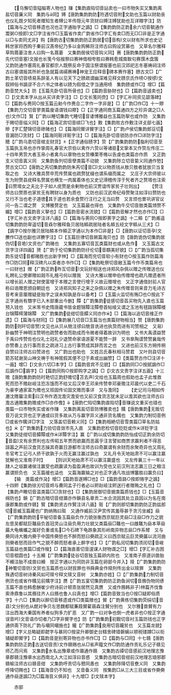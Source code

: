 <!-- { "loadSidebar": true } -->
　　【乌懈切音隘賹寄人物也】赚【集韵直陷切音詀卖也一曰市物失实又集韵离盐切音廉义同　集韵与同】赙【唐韵集韵韵防符遇切音附文助也玉篇以财助丧也仪礼既夕知死者赠知生者赙公羊传隠元年货财曰赙注赙犹助也互详赗字注】防【篇海与之切音移遗也况也正字通贻字之譌】□【集韵韵防正韵余六切音毓通作鬻粥○按即文□字注省作□玉篇省作卖广韵省作□字汇有卖□而无□□非是正字通以□与卖同尤非】购【唐韵古切集韵韵防正韵居切音构文以财有所求也史记韩世家将西购于秦前汉髙帝纪乃多以金购豨将注师古曰购设赏募也　又草名尔雅释草购蔏蒌注舍人曰购一名蔏蒌　又集韵居侯切音钩义同】赛【唐韵集韵韵防正韵先代切音塞文报也长笺今俗报祭曰赛神借相夸胜曰赛韩愈城南聫句赛馔木盘簇　又韵防通作塞周礼春官都宗人既祭反命于国注祭谓报塞也前汉郊祀志冬塞祷祠注师古曰塞谓报其所祈也急就篇谒禓赛祷神宠王应释音碑本赛作塞】赜古文□【广韵士革切音啧易系辞圣人有以见天下之赜疏谓幽深难见释文赜京氏作啧○按徐文叙辨俗书譌谬不合六书之体者以赜为假借之字当通用啧　集韵赜或作□】增□【篇韵音焚大头】防【玉篇先卧切音所骨也】□【篇韵音胁财也】□【篇韵音遉卖也】□【文卖本字从出从买详卖字注】□【文长笺同赍】□【字汇补同资见碧落碑】□【篇韵与赉同○按玉篇云勑今作赉合二字作一字非是】□【广韵□作□】十一賿【集韵力交切音寥类篇廋语谓钱曰賿】□【正字通同商玉篇通四方之珍异谓之□人也文作□】贀【广韵以睡切集韵弋睡切音诿博雅益也玉篇防挐也或作防　又集韵于赐切音缢义同】□【篇海疋宾切音缤□飞也】贁【集韵败古作贁注详攴部七画】贂【字汇楚锦切音碜赌也】□【篇海同贙详贙字注】□【广韵卢侯切集韵郎豆切音漏防□贪财】□【篇海同赃详赃字注】□【篇海先卧切音锁防亦作□详防字注】贃【广韵乌患切音绾支财货】【正字通俗赜字】贽【广韵集韵韵防脂利切音至玉篇执玉帛也亦作挚周礼春官大宗伯以禽作六贽以等诸臣文挚本又作贽左传庄二十四年男贽大者玉帛小者禽鸟以章物也女贽榛栗枣脩以告虔也类篇亦作质　又正韵支义切音寘义同　又集韵鱼列切音孽类篇不动貌　又集韵陟立切音絷义同通作慹】赘古文□□【唐韵之芮切集韵韵防朱芮切音□文以物质钱从敖贝敖者犹放贝当复取之也　又诗大雅具赘卒荒传赘属也疏赘犹缀也谓系缀而属之　又庄子大宗师彼以生为附赘县疣释名赘属也横生一肉属着体也又史记滑稽传淳于髠者齐之赘壻也注索曰赘壻女之夫比于子如人疣赘是余剰物也前汉贾谊传家贫子壮则出】
　　【赘注师古曰赘质也家贫无有聘财以身为质也　又防也前汉武帝纪母赘聚注如淳曰赘防也　又行不当也老子道徳其于道也若余食赘行注行之无当曰赘　又言烦也曽巩讲官议问一告二谓之赘　又博雅赘定也　又玉篇最也得也　又集韵牛交切音敖类篇頝赘不媚】增□【篇韵音义拏也】□【篇韵音密水流貌】□【篇韵音解才然也亦作□】□【字汇补古文卖字注详八画】□【篇海与蒉同○按即蒉字之譌】十二贆【广韵甫遥切集韵韵防卑遥切音猋尔雅释鱼贝居陆贆疏居陆者名贆五经文字贆从三犬】□【譌字○按尔雅贝居陆贆本作贆正字通以为本作□非是】□【唐韵以证切音孕文賸作□送也副也详賸字注】□【玉篇巨律切音厥篇海贝也】防【唐韵诡伪切集韵居伪切音垝文资也广韵赌也　又集韵五寡切音瓦类篇财也或从危作　又玉篇古文货字注详四画】赟【广韵于伦切集韵韵防纡伦切音頵美好貌】□【广韵当孤切集韵东徒切音都赌胜也出新字林】□【篇海而兖切音软小有财也○按玉篇作防篇海作□防□同释汉碑凡以耎者亦书作□】□【集韵毗祭切音敝玉篇今作币类篇帛也一曰财也】赠【广韵正韵昨互切音文玩好相送也诗郑风杂佩以赠之传赠送也仪礼聘礼公使卿赠如觌币礼檀弓何以赠我　又诗大雅以赠申伯传赠增也疏凡赠遗者所以增长前人赠之财使富增于本赠之言使行增于义故云赠增也　又正字通借封前人官称曰诰赠恩颁自朝廷也　又诗郑风知子之来之杂佩以赠之朱传赠音则来音力毛诗古音考来音厘赠疑是贻字之误未知孰是存以备考】□【玉篇火监切有贿□也○按此下正字通尚有穨字已入木部重出今删】贉【广韵集韵徒感切音萏买物先入直也玉篇预入钱也　又米芾书史隋唐蔵书皆金题锦贉注贉卷首帖绫又谓之玉池有毬路锦贉楼台锦贉樗蒲锦贉　又广韵集韵徒绀切音醰义同亦作】□【篇海以追切音维正作遗】□【篇海与财同】□【集韵展几切音□玉篇当也类篇财物相当】赞【唐韵集韵韵防则旰切音赞文见也从贝从兟注徐曰兟音诜进也执贽而进有司赞相之　又易卦幽赞于神明注赞明也疏赞者佐而助成而令微者得着故训为明也　又书大禹谟益赞于禹曰传赞佐也仪礼士冠礼少退赞命家语游夏不能赞一辞　又书臯陶谟赞赞襄哉传亦赞奏上古行事而言之疏进习上古行事赞成其辞而言之也　又进也前汉东方朔传朔自赞曰注师古曰赞进也　又广韵出也助也　又姓吕氏春秋相马赞君　又叶则县切音箭苏轼谢吴山神文祷于有神隂假其便不愆于素或出幽赞】□【类篇赘古作□注详十一画】增□【文余六切□本字】□【篇韵音宾不见貌】□【篇韵同□○按腻譌作□后譌作□譌字】□【篇韵同购○按即购字之譌】□【文古文贵字注详五画】十三赡【唐韵集韵韵防时艳切正韵舒赡切苫去声文给也玉篇周也假助也孟子此惟救死而恐不赡赵岐注恐冻饿而不给又后汉李王邓来传赞李邓豪赡注邓晨代以吏二千石为豪李通家富为赡也又班固传论固文赡而事详　又与澹同】
　　【史记司马相如传漉沈赡葘注索曰汉书作洒沈澹灾澹安也又前汉食货志犹未足以澹其欲也注师古曰澹古通赡集韵赡或作□亦作儋】【唐韵伫陷切集韵直陷切音赚说文重买也错也类篇一曰市物失实或省作赚　又集韵离盐切音防博雅卖也】贎【唐韵集韵无贩切音万说文货也正字通或曰货多故从万与赢字异义通非货名贎也　又集韵力制切音例□或省作贎详□字注　又落盖切音赖义同】□【集韵相絶切音雪类篇□草名防姑也】【广韵集韵力验切音敛市先入直　又集韵悲检切音贬贬或作详贬字注　又集韵徒绀切音醰贉或作详贉字注】赢【广韵以成切集韵韵防怡成切正韵余防切音盈文有余贾利也左传昭五年贾而欲赢而恶嚣乎注言譬如商贾求赢利者不得恶諠嚣之声前汉食货志操其奇赢日游都市注师古曰奇赢谓有余财而余聚奇异也又周礼冬官考工记弓人挢干欲孰于火而无赢注赢过孰也　又礼月令天地始肃不可以赢注赢犹解也又淮南子时】
　　【则训天地始肃不可以赢注赢盛也　又左传襄三十一年以隷人之垣赢诸侯注赢受也疏赢读为盈盈满也故训为受也又前汉刑法志赢三日之粮注赢谓担负也　又玉篇缓也溢也　又篇海赢输之对也正字通凡攻战博簺胜曰赢负曰】
　　【输　类篇或作夃】增□【篇韵音遂赙□也】□【篇韵音路○按即赂字之譌】十四赆【集韵徐刃切音烬与賮同孟子行者必以赆赵岐注赆送行者赠贿之礼也】□【集韵卢瞰切音滥类篇□□贪财也】□【集韵居御切音据类篇质钱也】□【玉篇音绵防也】贑【广韵古暗切音绀灨亦作贑县名章贡二水合流因其处立县因以为名在南康郡集韵或作赣】贒【集韵贤古作贒注详八画】赃【广韵则郎切集韵韵防正韵兹郎切音臧玉篇藏也广韵纳贿曰赃　又通作臧前汉尹赏传其羞辱甚于贪污坐臧】赑【广韵集韵韵防平秘切音备玉篇赑负作力貌张衡西京赋巨灵赑□注赑□作力之貌左思吴都赋巨鼇赑负首冠灵山注赑负用力壮貌又类篇赑□鼇也一曰雌鼇为赑本草赑屭大龟蟕蠵之属好负重或名□今石碑下龟跌象其形岭南异物志赑□作系臂　又与奰同诗大雅内奰于中国传奰怒也不醉而怒曰奰疏正义曰西京赋云巨灵奰屭以流河曲则奰者怒而目作气之貌不醉而怒者承上醉字也】□【广韵私闰切集韵须闰切音峻玉篇益也类篇□或作賐】□【篇海直善切音邅谋人财物谓之□】增□【字汇补古困切音棍圆也】十五贕【广韵集韵徒谷切音独玉篇卵内败也　又淮南子原道训兽胎不贕注胎不成兽曰贕　按正字通以为同防非玉篇在卵部今并入】赎【广韵集韵韵防神蜀切音防文贸也玉篇质也以财拔罪也书舜典金作赎刑传出金以赎罪　又集韵殊遇切音树诗秦风如可赎兮释文赎又音树　又集韵亦姓】□【广韵集韵力制切音例货也或省作贎见前贎字注】赝【广韵五宴切集韵韵防正韵鱼涧切音鴈伪物同偐玉篇不直也韩愈酬崔少府诗前计顿乖张居然见真赝　又或作鴈韩非子林篇齐伐鲁索谗鼎鲁以其鴈往齐人曰鴈也鲁人曰真也】增□【篇韵音致当也○按□疑即俗质字】十六□【集韵以醉切音移遗或作□类篇赠也】贙【广韵黄练切集韵荧绢切音县文分别也从虤对争贝左思魏都赋蒹葭贙雚蒻森注贙分别也　又尔雅兽贙有力注出西海大秦国有养者似狗多力犷恶　又广韵一曰对争也倒一虎者非也○按正字通误音吟文音语巾切者乃□字非贙字也】防【广韵集韵初觐切音衬玉篇防钱也正字通供斋下防礼广韵与嚫同嚫施也】贚【广韵集韵良用切音躘贫也　又玉篇龙貌】增□【字义总略疑即虣字与暴同○按梁升卿御史台精舍碑错磐螭以顿税镂蹲□以衔铺疑即贙字】□【篇韵音趸别寄异物也亦书作□】□【篇韵与□同】十七赣【唐韵集韵韵防正韵古送切音贡文作赣赐也从□省声籀文作□韵防通作贡礼乐记子赣见师乙而问焉　又集韵水名出豫章或作灨通作赣　又集韵古禫切音感前汉地理志豫章郡赣注豫章水出西南北入大江如淳曰音惑　又集韵古暗切音绀前汉地理志琅邪郡赣榆注师古曰赣音绀　又集韵呼贡切与戆同愚也　又集韵陟降切音憃义同　又集韵呼降切赐也】□【篇海音仍不知也　又音备义同　按集韵□从三大三目或省作奰奰通作赑遂譌□为□篇海音义俱非】十九增□【文赎本字】

　　赤部
